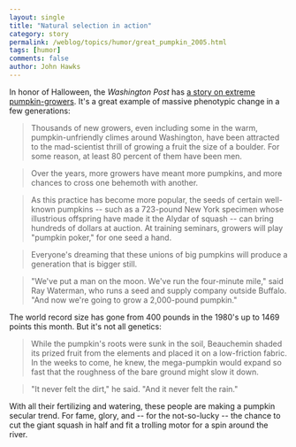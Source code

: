 ```yaml
---
layout: single 
title: "Natural selection in action" 
category: story
permalink: /weblog/topics/humor/great_pumpkin_2005.html
tags: [humor] 
comments: false 
author: John Hawks 
---
```



<p>
In honor of Halloween, the <i>Washington Post</i> has <a href="http://www.msnbc.msn.com/id/9757852/">a story on extreme pumpkin-growers</a>. It's a great example of massive phenotypic change in a few generations: 
</p>

<blockquote>Thousands of new growers, even including some in the warm, pumpkin-unfriendly climes around Washington, have been attracted to the mad-scientist thrill of growing a fruit the size of a boulder. For some reason, at least 80 percent of them have been men.</blockquote>

<blockquote>Over the years, more growers have meant more pumpkins, and more chances to cross one behemoth with another.</blockquote>

<blockquote>As this practice has become more popular, the seeds of certain well-known pumpkins -- such as a 723-pound New York specimen whose illustrious offspring have made it the Alydar of squash -- can bring hundreds of dollars at auction. At training seminars, growers will play "pumpkin poker," for one seed a hand.</blockquote>

<blockquote>Everyone's dreaming that these unions of big pumpkins will produce a generation that is bigger still.</blockquote>

<blockquote>"We've put a man on the moon. We've run the four-minute mile," said Ray Waterman, who runs a seed and supply company outside Buffalo. "And now we're going to grow a 2,000-pound pumpkin."</blockquote>

<p>
The world record size has gone from 400 pounds in the 1980's up to 1469 points this month. But it's not all genetics: 
</p>

<blockquote>While the pumpkin's roots were sunk in the soil, Beauchemin shaded its prized fruit from the elements and placed it on a low-friction fabric. In the weeks to come, he knew, the mega-pumpkin would expand so fast that the roughness of the bare ground might slow it down.</blockquote>

<blockquote>"It never felt the dirt," he said. "And it never felt the rain."</blockquote>

<p>
With all their fertilizing and watering, these people are making a pumpkin secular trend. For fame, glory, and -- for the not-so-lucky -- the chance to cut the giant squash in half and fit a trolling motor for a spin around the river. 
</p>


